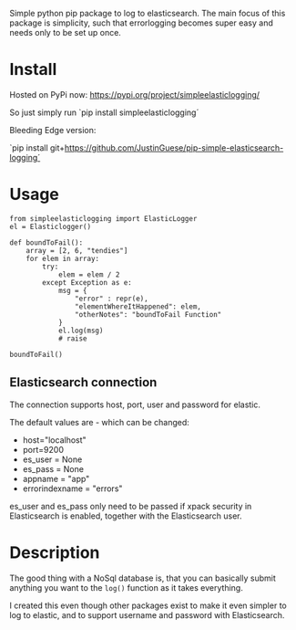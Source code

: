 Simple python pip package to log to elasticsearch.
The main focus of this package is simplicity, such that errorlogging becomes super easy and needs only to be set up once. 

# Install

Hosted on PyPi now: https://pypi.org/project/simpleelasticlogging/

So just simply run `pip install simpleelasticlogging´

Bleeding Edge version: 

`pip install git+https://github.com/JustinGuese/pip-simple-elasticsearch-logging´

# Usage

```
from simpleelasticlogging import ElasticLogger
el = Elasticlogger()

def boundToFail():
    array = [2, 6, "tendies"]
    for elem in array:
        try:
            elem = elem / 2
        except Exception as e:
            msg = {
                "error" : repr(e),
                "elementWhereItHappened": elem,
                "otherNotes": "boundToFail Function"
            }
            el.log(msg)
            # raise

boundToFail()
```
## Elasticsearch connection

The connection supports host, port, user and password for elastic. 

The default values are - which can be changed:

- host="localhost"
- port=9200
- es_user = None
- es_pass = None
- appname = "app"
- errorindexname = "errors"

es_user and es_pass only need to be passed if xpack security in Elasticsearch is enabled, together with the Elasticsearch user. 


# Description

The good thing with a NoSql database is, that you can basically submit anything you want to the `log()` function as it takes everything. 

I created this even though other packages exist to make it even simpler to log to elastic, and to support username and password with Elasticsearch.